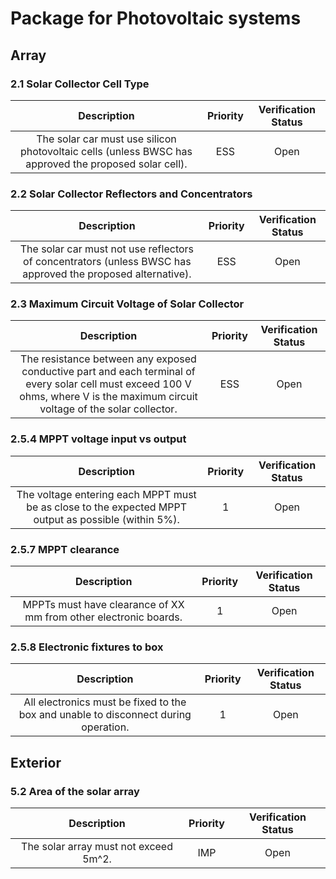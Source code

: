 # Package for Photovoltaic systems
## Array
### 2.1 Solar Collector Cell Type
| Description | Priority | Verification Status |
|:---:|:---:|:---:|
| The solar car must use silicon photovoltaic cells (unless BWSC has approved the proposed solar cell).  | ESS | Open |

### 2.2 Solar Collector Reflectors and Concentrators 
| Description | Priority | Verification Status |
|:---:|:---:|:---:|
| The solar car must not use reflectors of concentrators (unless BWSC has approved the proposed alternative).    | ESS | Open |

### 2.3 Maximum Circuit Voltage of Solar Collector
| Description | Priority | Verification Status |
|:---:|:---:|:---:|
| The resistance between any exposed conductive part and each terminal of every solar cell must exceed 100 V ohms, where V is the maximum circuit voltage of the solar collector. | ESS | Open |

### 2.5.4 MPPT voltage input vs output 
| Description | Priority | Verification Status |
|:---:|:---:|:---:|
| The voltage entering each MPPT must be as close to the expected MPPT output as possible (within 5%). | 1 | Open |

### 2.5.7 MPPT clearance 
| Description | Priority | Verification Status |
|:---:|:---:|:---:|
| MPPTs must have clearance of XX mm from other electronic boards.  | 1 | Open |

### 2.5.8 Electronic fixtures to box
| Description | Priority | Verification Status |
|:---:|:---:|:---:|
| All electronics must be fixed to the box and unable to disconnect during operation.  | 1 | Open |

## Exterior
### 5.2 Area of the solar array
| Description | Priority | Verification Status |
|:---:|:---:|:---:|
| The solar array must not exceed 5m^2.  | IMP | Open |

